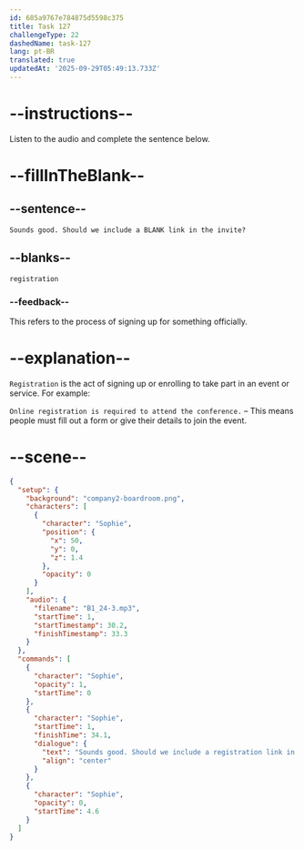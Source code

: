 ```yaml
---
id: 685a9767e784875d5598c375
title: Task 127
challengeType: 22
dashedName: task-127
lang: pt-BR
translated: true
updatedAt: '2025-09-29T05:49:13.733Z'
---
```


<!-- (Audio) Sophie: Sounds good. Should we include a registration link in the invite? -->

# --instructions--

Listen to the audio and complete the sentence below.

# --fillInTheBlank--

## --sentence--

`Sounds good. Should we include a BLANK link in the invite?`

## --blanks--

`registration`

### --feedback--

This refers to the process of signing up for something officially.

# --explanation--

`Registration` is the act of signing up or enrolling to take part in an event or service. For example:

`Online registration is required to attend the conference.` – This means people must fill out a form or give their details to join the event.

# --scene--

```json
{
  "setup": {
    "background": "company2-boardroom.png",
    "characters": [
      {
        "character": "Sophie",
        "position": {
          "x": 50,
          "y": 0,
          "z": 1.4
        },
        "opacity": 0
      }
    ],
    "audio": {
      "filename": "B1_24-3.mp3",
      "startTime": 1,
      "startTimestamp": 30.2,
      "finishTimestamp": 33.3
    }
  },
  "commands": [
    {
      "character": "Sophie",
      "opacity": 1,
      "startTime": 0
    },
    {
      "character": "Sophie",
      "startTime": 1,
      "finishTime": 34.1,
      "dialogue": {
        "text": "Sounds good. Should we include a registration link in the invite?",
        "align": "center"
      }
    },
    {
      "character": "Sophie",
      "opacity": 0,
      "startTime": 4.6
    }
  ]
}
```

